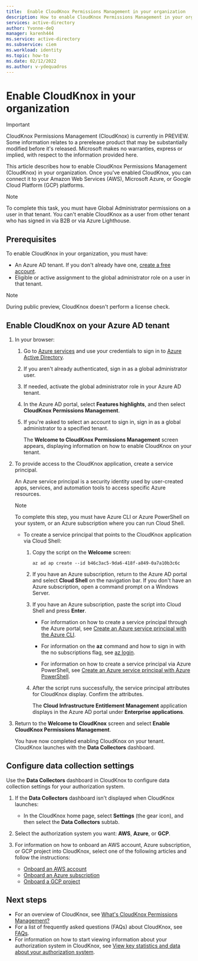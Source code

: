 ```yaml
---
title:  Enable CloudKnox Permissions Management in your organization
description: How to enable CloudKnox Permissions Management in your organization.
services: active-directory
author: Yvonne-deQ
manager: karenh444
ms.service: active-directory
ms.subservice: ciem
ms.workload: identity
ms.topic: how-to
ms.date: 02/12/2022
ms.author: v-ydequadros
---
```


# Enable CloudKnox in your organization

> [!IMPORTANT]
> CloudKnox Permissions Management (CloudKnox) is currently in PREVIEW.
> Some information relates to a prerelease product that may be substantially modified before it's released. Microsoft makes no warranties, express or implied, with respect to the information provided here.

This article describes how to enable CloudKnox Permissions Management (CloudKnox) in your organization. Once you've enabled CloudKnox, you can connect it to your Amazon Web Services (AWS), Microsoft Azure, or Google Cloud Platform (GCP) platforms.

> [!NOTE] 
> To complete this task, you must have Global Administrator permissions on a user in that tenant. You can't enable CloudKnox as a user from other tenant who has signed in via B2B or via Azure Lighthouse.

## Prerequisites

To enable CloudKnox in your organization, you must have:

- An Azure AD tenant. If you don't already have one, [create a free account](https://azure.microsoft.com/free/).
- Eligible or active assignment to the global administrator role on a user in that tenant.

> [!NOTE]
> During public preview, CloudKnox doesn't perform a license check.

## Enable CloudKnox on your Azure AD tenant

1. In your browser:
    1. Go to [Azure services](https://portal.azure.com) and use your credentials to sign in to [Azure Active Directory](https://ms.portal.azure.com/#blade/Microsoft_AAD_IAM/ActiveDirectoryMenuBlade/Overview). 
    1. If you aren't already authenticated, sign in as a global administrator user. 
    1. If needed, activate the global administrator role in your Azure AD tenant.
    1. In the Azure AD portal, select **Features highlights**, and then select **CloudKnox Permissions Management**.

    1. If you're asked to select an account to sign in, sign in as a global administrator to a specified tenant.

        The **Welcome to CloudKnox Permissions Management** screen appears, displaying information on how to enable CloudKnox on your tenant.

1. To provide access to the CloudKnox application, create a service principal.

    An Azure service principal is a security identity used by user-created apps, services, and automation tools to access specific Azure resources.

    > [!NOTE] 
    > To complete this step, you must have Azure CLI or Azure PowerShell on your system, or an Azure subscription where you can run Cloud Shell.

    - To create a service principal that points to the CloudKnox application via Cloud Shell:

        1. Copy the script on the **Welcome** screen:

            `az ad ap create --id b46c3ac5-9da6-418f-a849-0a7a10b3c6c`

        1. If you have an Azure subscription, return to the Azure AD portal and select **Cloud Shell** on the navigation bar.
            If you don't have an Azure subscription, open a command prompt on a Windows Server.
        1. If you have an Azure subscription, paste the script into Cloud Shell and press **Enter**. 
    
            - For information on how to create a service principal through the Azure portal, see [Create an Azure service principal with the Azure CLI](/cli/azure/create-an-azure-service-principal-azure-cli). 

            - For information on the **az** command and how to sign in with the no subscriptions flag, see [az login](/cli/azure/reference-index?view=azure-cli-latest#az-login&preserve-view=true).
        
            - For information on how to create a service principal via Azure PowerShell, see [Create an Azure service principal with Azure PowerShell](/powershell/azure/create-azure-service-principal-azureps?view=azps-7.1.0&preserve-view=true).

        1. After the script runs successfully, the service principal attributes for CloudKnox display. Confirm the attributes.
    
             The **Cloud Infrastructure Entitlement Management** application displays in the Azure AD portal under **Enterprise applications**.

1. Return to the **Welcome to CloudKnox** screen and select **Enable CloudKnox Permissions Management**.

    You have now completed enabling CloudKnox on your tenant. CloudKnox launches with the **Data Collectors** dashboard.

## Configure data collection settings

Use the **Data Collectors** dashboard in CloudKnox to configure data collection settings for your authorization system. 

1. If the **Data Collectors** dashboard isn't displayed when CloudKnox launches: 

    - In the CloudKnox home page, select **Settings** (the gear icon), and then select the **Data Collectors** subtab.
    
1. Select the authorization system you want: **AWS**, **Azure**, or **GCP**.

1. For information on how to onboard an AWS account, Azure subscription, or GCP project into CloudKnox, select one of the following articles and follow the instructions:

    - [Onboard an AWS account](cloudknox-onboard-aws.md)
    - [Onboard an Azure subscription](cloudknox-onboard-azure.md)
    - [Onboard a GCP project](cloudknox-onboard-gcp.md)

## Next steps

- For an overview of CloudKnox, see [What's CloudKnox Permissions Management?](cloudknox-overview.md)
- For a list of frequently asked questions (FAQs) about CloudKnox, see [FAQs](cloudknox-faqs.md).
- For information on how to start viewing information about your authorization system in CloudKnox, see [View key statistics and data about your authorization system](cloudknox-ui-dashboard.md).